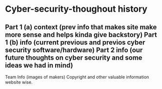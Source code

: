 # Cyber-security-thoughout history
**Part 1 (a)** context (prev info that makes site make more sense and helps kinda give backstory)
**Part 1 (b)** info (current previous and previos cyber security software/hardware)
**Part 2** info (our future thoughts on cyber security and some ideas we had in mind)
---
Team Info
(images of makers)
Copyright and other valuable information website wise.